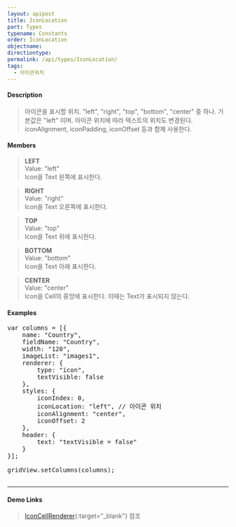 ```yaml
---
layout: apipost
title: IconLocation
part: Types
typename: Constants
order: IconLocation
objectname: 
directiontype: 
permalink: /api/types/IconLocation/
tags:
  - 아이콘위치
---
```



#### Description

> 아이콘을 표시할 위치. "left", "right", "top", "bottom", "center" 중 하나. 기본값은 "left" 이며. 아이콘 위치에 따라 텍스트의 위치도 변경된다.  
iconAlignment, iconPadding, iconOffset 등과 함께 사용한다.
  
#### Members

> **LEFT**  
> Value: "left"  
> Icon을 Text 왼쪽에 표시한다.  

> **RIGHT**  
> Value: "right"  
> Icon을 Text 오른쪽에 표시한다.  

> **TOP**  
> Value: "top"  
> Icon을 Text 위에 표시한다.  

> **BOTTOM**   
> Value: "bottom"  
> Icon을 Text 아래 표시한다.  

> **CENTER**   
> Value: "center"  
> Icon을 Cell의 중앙에 표시한다. 이때는 Text가 표시되지 않는다.  

#### Examples 

<pre class="prettyprint">
var columns = [{
    name: "Country",
    fieldName: "Country",
    width: "120",
    imageList: "images1",
    renderer: {
        type: "icon",
        textVisible: false
    },
    styles: {
        iconIndex: 0,
        iconLocation: "left", // 아이콘 위치
        iconAlignment: "center",
        iconOffset: 2
    },
    header: {
        text: "textVisible = false"
    }
}];

gridView.setColumns(columns);

</pre>

---

#### Demo Links

> [IconCellRenderer](http://demo.realgrid.com/Demo/IconCellRenderer){:target="_blank"} 참조